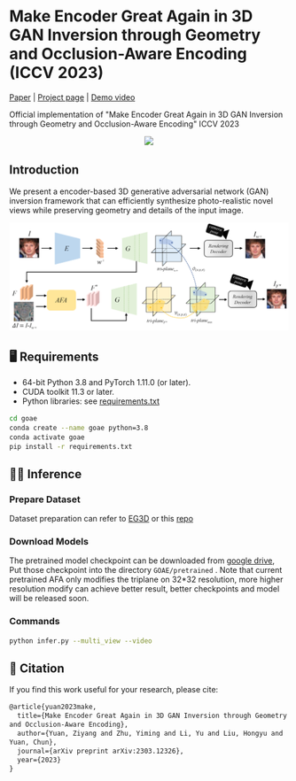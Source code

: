 
# Make Encoder Great Again in 3D GAN Inversion through Geometry and Occlusion-Aware Encoding (ICCV 2023)




[Paper](https://arxiv.org/abs/2303.12326) | [Project page](https://eg3d-goae.github.io/) | [Demo video](https://www.youtube.com/watch?v=CptQDMqM9Pc)

 Official implementation of "Make Encoder Great Again in 3D GAN Inversion through Geometry and Occlusion-Aware Encoding" ICCV 2023

<div align="center">
<img src="assets/teaser.gif" >
</div>


## Introduction
We present a encoder-based 3D generative adversarial network (GAN) inversion framework that can efficiently synthesize photo-realistic novel views while preserving geometry and details of the input image.

<div align="center">
<img src="assets/framework.png" width="600px"/>  
</div>

## :desktop_computer: Requirements
* 64-bit Python 3.8 and PyTorch 1.11.0 (or later).
* CUDA toolkit 11.3 or later.  
* Python libraries: see [requirements.txt](./goae/requirements.txt)

```bash
cd goae
conda create --name goae python=3.8
conda activate goae
pip install -r requirements.txt
```

## :running_woman: Inference

### Prepare Dataset 
Dataset preparation can refer to [EG3D](https://github.com/NVlabs/eg3d/) or this [repo](https://github.com/jiangyzy/Pose_Estimator)

### Download Models
The pretrained model checkpoint can be downloaded from [google drive](https://drive.google.com/drive/folders/12pTX5TKQcA8ElNW5jDkWURSPUyISggHs?usp=sharing), Put those checkpoint into  the directory  `GOAE/pretrained` . Note that current pretrained AFA only modifies the triplane on 32*32 resolution, more higher resolution modify can achieve better result, better checkpoints and model will be released soon. 

### Commands

```bash
python infer.py --multi_view --video
```

## :handshake: Citation
If you find this work useful for your research, please cite:
```
@article{yuan2023make,
  title={Make Encoder Great Again in 3D GAN Inversion through Geometry and Occlusion-Aware Encoding},
  author={Yuan, Ziyang and Zhu, Yiming and Li, Yu and Liu, Hongyu and Yuan, Chun},
  journal={arXiv preprint arXiv:2303.12326},
  year={2023}
}
```

